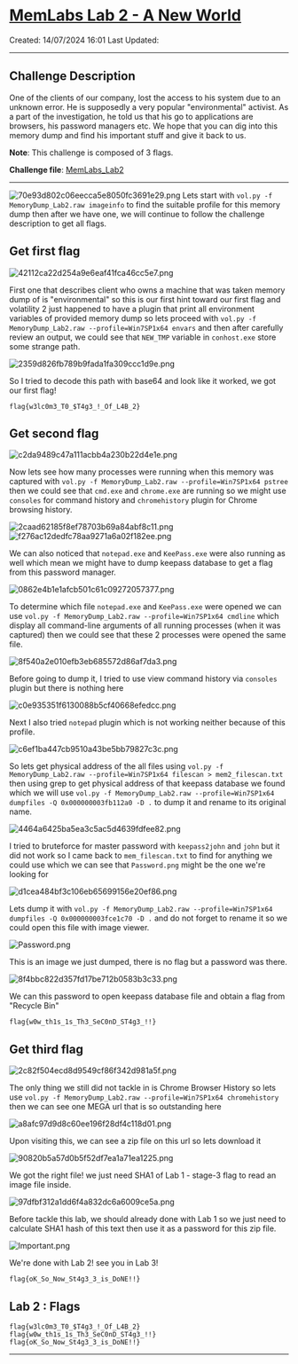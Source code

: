 # [MemLabs Lab 2 - A New World](https://github.com/stuxnet999/MemLabs/tree/master/Lab%202)
Created: 14/07/2024 16:01
Last Updated: 
***
## Challenge Description
One of the clients of our company, lost the access to his system due to an unknown error. He is supposedly a very popular "environmental" activist. As a part of the investigation, he told us that his go to applications are browsers, his password managers etc. We hope that you can dig into this memory dump and find his important stuff and give it back to us.

**Note**: This challenge is composed of 3 flags.

**Challenge file**: [MemLabs_Lab2](https://mega.nz/#!ChoDHaja!1XvuQd49c7-7kgJvPXIEAst-NXi8L3ggwienE1uoZTk)
***
![70e93d802c06eecca5e8050fc3691e29.png](../../_resources/70e93d802c06eecca5e8050fc3691e29.png)
Lets start with `vol.py -f MemoryDump_Lab2.raw imageinfo` to find the suitable profile for this memory dump then after we have one, we will continue to follow the challenge description to get all flags.

## Get first flag
![42112ca22d254a9e6eaf41fca46cc5e7.png](../../_resources/42112ca22d254a9e6eaf41fca46cc5e7.png)

First one that describes client who owns a machine that was taken memory dump of is "environmental" so this is our first hint toward our first flag and volatility 2 just happened to have a plugin that print all environment variables of provided memory dump so lets proceed with `vol.py -f MemoryDump_Lab2.raw --profile=Win7SP1x64 envars` and then after carefully review an output, we could see that `NEW_TMP` variable in `conhost.exe` store some strange path.

![2359d826fb789b9fada1fa309ccc1d9e.png](../../_resources/2359d826fb789b9fada1fa309ccc1d9e.png)

So I tried to decode this path with base64 and look like it worked, we got our first flag!

```
flag{w3lc0m3_T0_$T4g3_!_Of_L4B_2}
```

## Get second flag
![c2da9489c47a111acbb4a230b22d4e1e.png](../../_resources/c2da9489c47a111acbb4a230b22d4e1e.png)

Now lets see how many processes were running when this memory was captured with `vol.py -f MemoryDump_Lab2.raw --profile=Win7SP1x64 pstree` then we could see that `cmd.exe` and `chrome.exe` are running so we might use `consoles` for command history and `chromehistory` plugin for Chrome browsing history.

![2caad62185f8ef78703b69a84abf8c11.png](../../_resources/2caad62185f8ef78703b69a84abf8c11.png)
![f276ac12dedfc78aa9271a6a02f182ee.png](../../_resources/f276ac12dedfc78aa9271a6a02f182ee.png)

We can also noticed that `notepad.exe` and `KeePass.exe` were also running as well which mean we might have to dump keepass database to get a flag from this password manager.

![0862e4b1e1afcb501c61c09272057377.png](../../_resources/0862e4b1e1afcb501c61c09272057377.png)

To determine which file `notepad.exe` and `KeePass.exe` were opened we can use `vol.py -f MemoryDump_Lab2.raw --profile=Win7SP1x64 cmdline` which display all command-line arguments of all running processes (when it was captured) then we could see that these 2 processes were opened the same file.

![8f540a2e010efb3eb685572d86af7da3.png](../../_resources/8f540a2e010efb3eb685572d86af7da3.png)

Before going to dump it, I tried to use view command history via `consoles` plugin but there is nothing here

![c0e935351f6130088b5cf40668efedcc.png](../../_resources/c0e935351f6130088b5cf40668efedcc.png)

Next I also tried `notepad` plugin which is not working neither because of this profile.

![c6ef1ba447cb9510a43be5bb79827c3c.png](../../_resources/c6ef1ba447cb9510a43be5bb79827c3c.png)

So lets get physical address of the all files using `vol.py -f MemoryDump_Lab2.raw --profile=Win7SP1x64 filescan > mem2_filescan.txt` then using grep to get physical address of that keepass database we found which we will use `vol.py -f MemoryDump_Lab2.raw --profile=Win7SP1x64 dumpfiles -Q 0x000000003fb112a0 -D .` to dump it and rename to its original name.

![4464a6425ba5ea3c5ac5d4639fdfee82.png](../../_resources/4464a6425ba5ea3c5ac5d4639fdfee82.png)

I tried to bruteforce for master password with `keepass2john` and `john` but it did not work so I came back to `mem_filescan.txt` to find for anything we could use which we can see that `Password.png` might be the one we're looking for

![d1cea484bf3c106eb65699156e20ef86.png](../../_resources/d1cea484bf3c106eb65699156e20ef86.png)

Lets dump it with `vol.py -f MemoryDump_Lab2.raw --profile=Win7SP1x64 dumpfiles -Q 0x000000003fce1c70 -D .` and do not forget to rename it so we could open this file with image viewer.

![Password.png](../../_resources/Password.png)

This is an image we just dumped, there is no flag but a password was there.

![8f4bbc822d357fd17be712b0583b3c33.png](../../_resources/8f4bbc822d357fd17be712b0583b3c33.png)

We can this password to open keepass database file and obtain a flag from "Recycle Bin"

```
flag{w0w_th1s_1s_Th3_SeC0nD_ST4g3_!!}
```

## Get third flag
![2c82f504ecd8d9549cf86f342d981a5f.png](../../_resources/2c82f504ecd8d9549cf86f342d981a5f.png)

The only thing we still did not tackle in is Chrome Browser History so lets use `vol.py -f MemoryDump_Lab2.raw --profile=Win7SP1x64 chromehistory` then we can see one MEGA url that is so outstanding here

![a8afc97d9d8c60ee196f28df4c118d01.png](../../_resources/a8afc97d9d8c60ee196f28df4c118d01.png)

Upon visiting this, we can see a zip file on this url so lets download it

![90820b5a57d0b5f52df7ea1a71ea1225.png](../../_resources/90820b5a57d0b5f52df7ea1a71ea1225.png)

We got the right file! we just need SHA1 of Lab 1 - stage-3 flag to read an image file inside.

![97dfbf312a1dd6f4a832dc6a6009ce5a.png](../../_resources/97dfbf312a1dd6f4a832dc6a6009ce5a.png)

Before tackle this lab, we should already done with Lab 1 so we just need to calculate SHA1 hash of this text then use it as a password for this zip file.

![Important.png](../../_resources/Important.png)

We're done with Lab 2! see you in Lab 3!

```
flag{oK_So_Now_St4g3_3_is_DoNE!!}
```

## Lab 2 : Flags
```
flag{w3lc0m3_T0_$T4g3_!_Of_L4B_2}
flag{w0w_th1s_1s_Th3_SeC0nD_ST4g3_!!}
flag{oK_So_Now_St4g3_3_is_DoNE!!}
```
***
